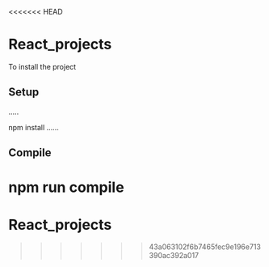 <<<<<<< HEAD
# React_projects
To install the project 

Setup
--------
.....

npm install
......

Compile
---
npm run compile
=======
# React_projects
>>>>>>> 43a063102f6b7465fec9e196e713390ac392a017
